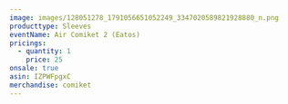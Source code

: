 ```yaml
---
image: images/128051278_1791056651052249_3347020589821928880_n.png
producttype: Sleeves
eventName: Air Comiket 2 (Eatos)
pricings:
  - quantity: 1
    price: 25
onsale: true
asin: IZPWFpgxC
merchandise: comiket
---
```

